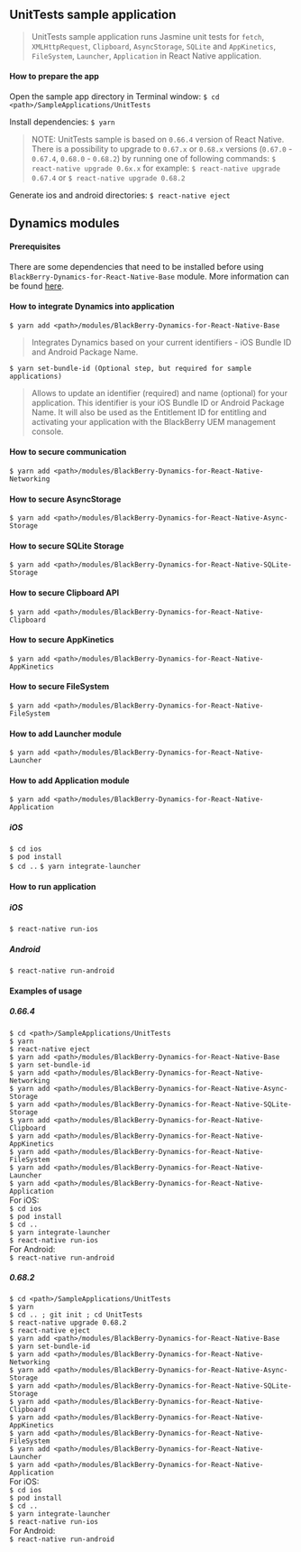 ## UnitTests sample application
> UnitTests sample application runs Jasmine unit tests for `fetch`, `XMLHttpRequest`, `Clipboard`, `AsyncStorage`, `SQLite` and `AppKinetics`, `FileSystem`, `Launcher`, `Application` in React Native application.

#### How to prepare the app
Open the sample app directory in Terminal window:
`$ cd <path>/SampleApplications/UnitTests`

Install dependencies:
`$ yarn`

> NOTE: UnitTests sample is based on `0.66.4` version of React Native. There is a possibility to upgrade to `0.67.x` or `0.68.x` versions (`0.67.0` - `0.67.4`, `0.68.0` - `0.68.2`) by running one of following commands:
`$ react-native upgrade 0.6x.x`
for example:
`$ react-native upgrade 0.67.4`
or
`$ react-native upgrade 0.68.2`

Generate ios and android directories:
`$ react-native eject`

## Dynamics modules
#### Prerequisites
There are some dependencies that need to be installed before using `BlackBerry-Dynamics-for-React-Native-Base` module. More information can be found [here](https://github.com/blackberry/BlackBerry-Dynamics-React-Native-SDK/tree/master/modules/BlackBerry-Dynamics-for-React-Native-Base#Preconditions).
#### How to integrate Dynamics into application
	$ yarn add <path>/modules/BlackBerry-Dynamics-for-React-Native-Base

> Integrates Dynamics based on your current identifiers - iOS Bundle ID and Android Package Name.

	$ yarn set-bundle-id (Optional step, but required for sample applications)

> Allows to update an identifier (required) and name (optional) for your application. This identifier is your iOS Bundle ID or Android Package Name. It will also be used as the Entitlement ID for entitling and activating your application with the BlackBerry UEM management console.

#### How to secure communication
	$ yarn add <path>/modules/BlackBerry-Dynamics-for-React-Native-Networking

#### How to secure AsyncStorage
	$ yarn add <path>/modules/BlackBerry-Dynamics-for-React-Native-Async-Storage

#### How to secure SQLite Storage
	$ yarn add <path>/modules/BlackBerry-Dynamics-for-React-Native-SQLite-Storage
	
#### How to secure Clipboard API
	$ yarn add <path>/modules/BlackBerry-Dynamics-for-React-Native-Clipboard

#### How to secure AppKinetics
	$ yarn add <path>/modules/BlackBerry-Dynamics-for-React-Native-AppKinetics

#### How to secure FileSystem
	$ yarn add <path>/modules/BlackBerry-Dynamics-for-React-Native-FileSystem

#### How to add Launcher module
	$ yarn add <path>/modules/BlackBerry-Dynamics-for-React-Native-Launcher

#### How to add Application module
	$ yarn add <path>/modules/BlackBerry-Dynamics-for-React-Native-Application

##### iOS
`$ cd ios`  
`$ pod install`  
`$ cd ..`
`$ yarn integrate-launcher`  

#### How to run application
##### iOS
`$ react-native run-ios`

##### Android
`$ react-native run-android`

#### Examples of usage
##### 0.66.4
`$ cd <path>/SampleApplications/UnitTests`  
`$ yarn`  
`$ react-native eject`  
`$ yarn add <path>/modules/BlackBerry-Dynamics-for-React-Native-Base`  
`$ yarn set-bundle-id`  
`$ yarn add <path>/modules/BlackBerry-Dynamics-for-React-Native-Networking`  
`$ yarn add <path>/modules/BlackBerry-Dynamics-for-React-Native-Async-Storage`  
`$ yarn add <path>/modules/BlackBerry-Dynamics-for-React-Native-SQLite-Storage`  
`$ yarn add <path>/modules/BlackBerry-Dynamics-for-React-Native-Clipboard`  
`$ yarn add <path>/modules/BlackBerry-Dynamics-for-React-Native-AppKinetics`  
`$ yarn add <path>/modules/BlackBerry-Dynamics-for-React-Native-FileSystem`  
`$ yarn add <path>/modules/BlackBerry-Dynamics-for-React-Native-Launcher`  
`$ yarn add <path>/modules/BlackBerry-Dynamics-for-React-Native-Application`  
For iOS:  
`$ cd ios`  
`$ pod install`  
`$ cd ..`  
`$ yarn integrate-launcher`  
`$ react-native run-ios`  
For Android:  
`$ react-native run-android`  
##### 0.68.2
`$ cd <path>/SampleApplications/UnitTests`  
`$ yarn`  
`$ cd .. ; git init ; cd UnitTests`  
`$ react-native upgrade 0.68.2`  
`$ react-native eject`  
`$ yarn add <path>/modules/BlackBerry-Dynamics-for-React-Native-Base`  
`$ yarn set-bundle-id`  
`$ yarn add <path>/modules/BlackBerry-Dynamics-for-React-Native-Networking`  
`$ yarn add <path>/modules/BlackBerry-Dynamics-for-React-Native-Async-Storage`  
`$ yarn add <path>/modules/BlackBerry-Dynamics-for-React-Native-SQLite-Storage`  
`$ yarn add <path>/modules/BlackBerry-Dynamics-for-React-Native-Clipboard`  
`$ yarn add <path>/modules/BlackBerry-Dynamics-for-React-Native-AppKinetics`  
`$ yarn add <path>/modules/BlackBerry-Dynamics-for-React-Native-FileSystem`  
`$ yarn add <path>/modules/BlackBerry-Dynamics-for-React-Native-Launcher`  
`$ yarn add <path>/modules/BlackBerry-Dynamics-for-React-Native-Application`  
For iOS:  
`$ cd ios`  
`$ pod install`  
`$ cd ..`  
`$ yarn integrate-launcher`  
`$ react-native run-ios`  
For Android:  
`$ react-native run-android`
